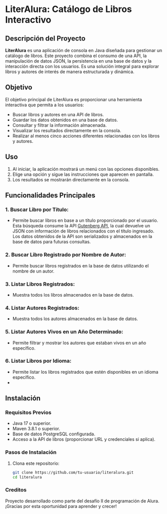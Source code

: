 # LiterAlura: Catálogo de Libros Interactivo

## Descripción del Proyecto

**LiterAlura** es una aplicación de consola en Java diseñada para gestionar un catálogo de libros. Este proyecto combina el consumo de una API, la manipulación de datos JSON, la persistencia en una base de datos y la interacción directa con los usuarios. Es una solución integral para explorar libros y autores de interés de manera estructurada y dinámica.

## Objetivo

El objetivo principal de LiterAlura es proporcionar una herramienta interactiva que permita a los usuarios:
- Buscar libros y autores en una API de libros.
- Guardar los datos obtenidos en una base de datos.
- Consultar y filtrar la información almacenada.
- Visualizar los resultados directamente en la consola.
- Realizar al menos cinco acciones diferentes relacionadas con los libros y autores.

## Uso
1. Al iniciar, la aplicación mostrará un menú con las opciones disponibles.
2. Elige una opción y sigue las instrucciones que aparecen en pantalla.
3. Los resultados se mostrarán directamente en la consola.

## Funcionalidades Principales

### 1. **Buscar Libro por Título:**
   - Permite buscar libros en base a un título proporcionado por el usuario. Esta búsqueda consume la API [Gutenberg API](https://gutendex.com/), la cual devuelve un JSON con información de libros relacionados con el título ingresado. Los datos obtenidos de la API son serializados y almacenados en la base de datos para futuras consultas.

### 2. **Buscar Libro Registrado por Nombre de Autor:**
   - Permite buscar libros registrados en la base de datos utilizando el nombre de un autor.

### 3. **Listar Libros Registrados:**
   - Muestra todos los libros almacenados en la base de datos.

### 4. **Listar Autores Registrados:**
   - Muestra todos los autores almacenados en la base de datos.

### 5. **Listar Autores Vivos en un Año Determinado:**
   - Permite filtrar y mostrar los autores que estaban vivos en un año específico.

### 6. **Listar Libros por Idioma:**
   - Permite listar los libros registrados que estén disponibles en un idioma específico.
   - 
## Instalación

### Requisitos Previos

- Java 17 o superior.
- Maven 3.8.1 o superior.
- Base de datos PostgreSQL configurada.
- Acceso a la API de libros (proporcionar URL y credenciales si aplica).

### Pasos de Instalación

1. Clona este repositorio:
   ```bash
   git clone https://github.com/tu-usuario/literalura.git
   cd literalura

### Creditos
Proyecto desarrollado como parte del desafío II de programación de Alura. ¡Gracias por esta oportunidad para aprender y crecer!

